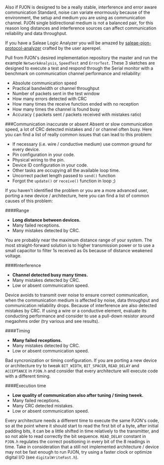 Also if PJON is designed to be a really stable, interference and error aware communication Standard, noise can variate enormously because of the environment, the setup and medium you are using as communication channel. PJON single bidirectional medium is not a balanced pair, for this reason long distances and interference sources can affect communication reliability and data throughput.

If you have a Saleae Logic Analyzer you will be amazed by [saleae-pjon-protocol-analyzer](https://github.com/aperepel/saleae-pjon-protocol-analyzer) crafted by the user aperepel.

Pull from PJON's desired implementation repository the master and run the example `NetworkAnalysis`, `SpeedTest` and `ErrorTest`. These 3 sketches are designed to execute a test and respond through the Serial monitor with a benchmark on communication channel performance and reliability:
* Absolute communication speed
* Practical bandwidth or channel throughput
* Number of packets sent in the test window
* How many errors detected with CRC
* How many times the receive function ended with no reception
* How many times the channel is found busy
* Accuracy ( packets sent / packets received with mistakes ratio)

###Communication inaccurate or absent
Absent or slow communication speed, a lot of CRC detected mistakes and / or channel often busy. 
Here you can find a list of really common issues that can lead to this problem:
  * If necessary (i.e. wire / conductive medium) use common ground for every device.
  * Pin configuration in your code.
  * Physical wiring to the pin.
  * Device ID configuration in your code.
  * Other tasks are occupying all the available loop time.
  * Uncorrect packet length passed to `send()` function
  * Forgot the `update()` or `receive()` function in loop ;)  

If you haven't identified the problem or you are a more advanced user, porting a new device / architecture, here you can find a list of common causes of this problem:

####Range 
* **Long distance between devices.**
* Many failed receptions.
* Many mistakes detected by CRC.

You are probably near the maximum distance range of your system. The most straight-forward solution is to higher transmission power or to use a small capacitor to filter 1s received as 0s because of distance weakened voltage.

####Interference
* **Channel detected busy many times.**
* Many mistakes detected by CRC.
* Low or absent communication speed.

Device avoids to transmit over noise to ensure correct communication, when the communication medium is affected by noise, data throughput and communication reliability drops. Because of interference are also detected mistakes by CRC. If using a wire or a conductive element, evaluate its conducting performance and consider to use a pull-down resistor around megaohms order (try various and see results). 

####Timing
* **Many failed receptions.**
* Many mistakes detected by CRC.
* Low or absent communication speed.

Bad syncronization or timing configuration. If you are porting a new device or architecture try to tweak `BIT_WIDTH`, `BIT_SPACER`, `READ_DELAY` and `ACCEPTANCE` in `PJON.h` and consider that every architecture will execute code with a different timing.

####Execution time
* **Low quality of communication also after tuning / timing tweek.**
* Many failed receptions.
* Many CRC detected mistakes.
* Low or absent communication speed.

Every architecture needs a different time to execute the same PJON's code, so at the point where it should start to read the first bit of a byte, after initial padding bits, it can be a little shifted in time relatively to the transmitter, and so not able to read correctly the bit sequence. `READ_DELAY` constant in `PJON.h` regulates the correct positioning in every bit of the 8 readings in time. Take in consideration that a still not implemented architecture / device may not be fast enough to run PJON, try using a faster clock or optimize digital I/O (see `digitalWriteFast.h`).